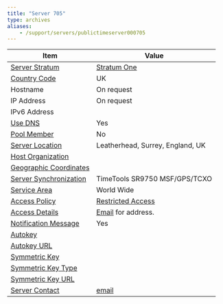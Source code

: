 ```yaml
---
title: "Server 705"
type: archives
aliases:
    - /support/servers/publictimeserver000705
---
```


| Item | Value |
| ----- | ----- |
| [Server Stratum](/support/servers/serverstratum) | [Stratum One](/support/servers/stratumonetimeservers) |
| [Country Code](/support/servers/countrycode) | UK |
| Hostname | On request|
| IP Address | On request|
| IPv6 Address | |
| [Use DNS](/support/servers/usedns) | Yes |
| [Pool Member](/support/servers/poolmember) | No |
| [Server Location](/support/servers/serverlocation) |  Leatherhead, Surrey, England, UK  |
| [Host Organization](/support/servers/hostorganization) | |
| [ Geographic Coordinates](/support/servers/geographiccoordinates) | |
| [Server Synchronization](/support/servers/serversynchronization) |  TimeTools SR9750 MSF/GPS/TCXO  |
| [Service Area](/support/servers/servicearea) | World Wide |
| [Access Policy](/support/servers/accesspolicy) | [Restricted Access](/support/servers/restrictedaccess) |
| [Access Details](/support/servers/accessdetails) |  [Email](mailto:admin@lavendercam.net) for address.  |
| [Notification Message](/support/servers/notificationmessage) | Yes |
| [Autokey](/support/servers/autokey) |  |
| [Autokey URL](/support/servers/autokeyurl) | |
| [Symmetric Key](/support/servers/symmetrickey) |  |
| [Symmetric Key Type](/support/servers/symmetrickeytype) | |
| [Symmetric Key URL](/support/servers/symmetrickeyurl) | |
| [Server Contact](/support/servers/servercontact) | [email](mailto:admin@lavendercam.net) |